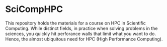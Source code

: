 # SciCompHPC

This repository holds the materials for a course on HPC in Scientific Computing. While distinct fields, in practice when solving problems in the sciences, you quickly hit perforance walls that limit what you want to do.  Hence, the almost ubiquitous need for HPC (High Performance Computing).


